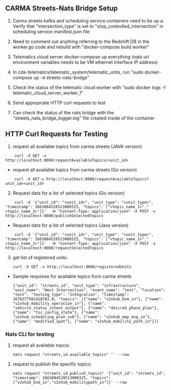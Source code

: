 ## CARMA Streets-Nats Bridge Setup 

1. Carma streets kafka and scheduling service containers need to be up
	a. Verify that "intersection_type" is set to "stop_controlled_intersection" in scheduling service manifest.json file		
2. Need to comment out anything referring to the Redshift DB in the worker.go code and rebuild with "docker-compose build worker"

3. Telematics cloud server docker-compose up everything (nats uri environment variables needs to be VM ethernet interface IP address)

4. In cda-telematics/telematic_system/telematic_units, run "sudo docker-compose up -d streets-nats-bridge"

5. Check the status of the telematic cloud worker with "sudo docker logs -f telematic_cloud_server_worker_1"

6. Send appropriate HTTP curl requests to test

7. Can check the status of the nats bridge with the "streets_nats_bridge_logger.log" file created inside of the container
	
## HTTP Curl Requests for Testing

1. request all available topics from carma streets (JAVA version)
```
	curl -X GET -v http://localhost:8080/requestAvailableTopics/<unit_id>
```

- request all available topics from carma streets (Go version)
```
	curl -X GET-v http://localhost:8080/requestAvailableTopics?unit_id=<unit_id>
```


2. Request data for a list of selected topics  (Go version)
```
	curl -d '{"unit_id": "<unit_id>", "unit_type": "<unit_type>", "timestamp": 1663084528513000325, "topics": ["<topic_name_1>","<topic_name_2>"]}'  -H "Content-Type: application/json" -X POST -v http://localhost:8080/publishSelectedTopics
```


- Request data for a list of selected topics (Java version)
```
	curl -d '{"unit_id": "<unit_id>", "unit_type": "<unit_type>", "timestamp": 1663084528513000325, "topics": ["<topic_name_1>","<topic_name_2>"]}'  -H "Content-Type: application/json" -X POST -v http://localhost:8080/requestSelectedTopics
```

3. get list of registered units:
	```
	curl -X GET -v http://localhost:8080/registeredUnits

	```
- Sample response for available topics from carma streets
	```
	{"unit_id": "streets_id", "unit_type": "infrastructure", "unit_name": "West Intersection", "event_name": "test", "location": "test", "testing_type": "Integration", "timestamp": 1678377501418782.0, "topics": [{"name": "v2xhub_bsm_in"}, {"name": "v2xhub_mobility_operation_in"}, {"name": "vehicle_status_intent_output"}, {"name": "desired_phase_plan"}, {"name": "tsc_config_state"}, {"name": "v2xhub_scheduling_plan_sub"}, {"name": "v2xhub_map_msg_in"}, {"name": "modified_spat"}, {"name": "v2xhub_mobility_path_in"}]}
	```
### Nats CLI for testing
1. request all available topcis:	
	```
	nats request "streets_id.available_topics" '' --raw
	```
2. request to publish the specific topics:
	```
	nats request "streets_id.publish_topics" '{"unit_id": "streets_id", "timestamp": 1663084528513000325, "topics": ["v2xhub_bsm_in","v2xhub_mobilitypath_in"]}' --raw
	```

